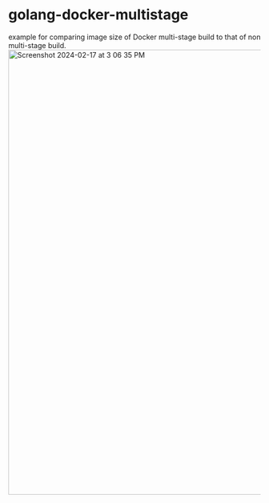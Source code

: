 # golang-docker-multistage


example for comparing image size of Docker multi-stage build to that of non multi-stage build.
<img width="889" alt="Screenshot 2024-02-17 at 3 06 35 PM" src="https://github.com/ksukhleen/golang-docker-multistage/assets/35762394/d7228a38-219e-4cc1-a2af-3c8bdcaa1861">
